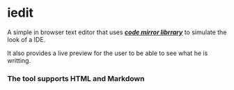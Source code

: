 # iedit

A simple in browser text editor that uses [**_code mirror librrary_**](https://codemirror.net/) to simulate the look of a IDE.

It also provides a live preview for the user to be able to see what he is writting.

### The tool supports HTML  and Markdown
